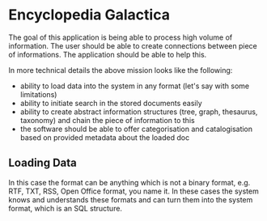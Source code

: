 # Encyclopedia Galactica
The goal of this application is being able to process high volume of information. The user should be able to 
create connections between piece of informations. The application should be able to help this.

In more technical details the above mission looks like the following:

- ability to load data into the system in any format (let's say with some limitations)
- ability to initiate search in the stored documents easily
- ability to create abstract information structures (tree, graph, thesaurus, taxonomy) and chain the piece of information to this
- the software should be able to offer categorisation and catalogisation based on provided metadata about the loaded doc

## Loading Data

In this case the format can be anything which is not a binary format, e.g. RTF, TXT, RSS, Open Office format, you name it. In these cases the system knows and understands these formats and can turn them into the system format, which is an SQL structure.
